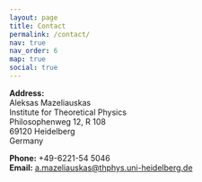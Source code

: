 ```yaml
---
layout: page
title: Contact
permalink: /contact/
nav: true
nav_order: 6
map: true
social: true
---
```


**Address:**  
Aleksas Mazeliauskas  
Institute for Theoretical Physics  
Philosophenweg 12, R 108  
69120 Heidelberg  
Germany  

**Phone:** +49-6221-54 5046  
**Email:** <a.mazeliauskas@thphys.uni-heidelberg.de>

